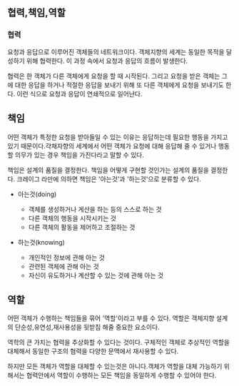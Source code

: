 ## **협력,책임,역할**

### **협력**

요청과 응답으로 이루어진 객체들의 네트워크이다. 객체지향의 세계는 동일한 목적을 달성하기 위해 협력한다. 이 과정 속에서 요청과 응답의 흐름이 발생한다.

협력은 한 객체가 다른 객체에게 요청을 할 때 시작된다. 그리고 요청을 받은 객체는 그에 대한 응답을 하거나 적절한 응답을 보내기 위해 또 다른  객체에게 요청을 보내기도 한다. 이런 식으로 요청과 응답이 연쇄적으로 일어난다.

## **책임**

어떤 객체가 특정한 요청을 받아들일 수 있는 이유는 응답하는데 필요한 행동을 가지고 있기 때문이다.갹채자향의 세계에서 어떤 객체가 요청에 대해 응답해 줄 수 있거나 행동할 의무가 있는 경우 책임을 가진다라고 말할 수 있다.

책임은 설계의 품질을 결정한다. 책임을 어떻게 구현할 것인가는 설계의 품질을 결정한다. 크레이그 라만에 의하면 책임은 '아는것'과 '하는것'으로 분류할 수 있다.

- 아는것(doing)
  - 객체를 생성하거나 게산을 하는 등의 스스로 하는 것
  - 다른 객체의 행동을 시작시키는 것
  - 다른 객체의 활동을 제어하고 조절하는 것

- 하는것(knowing)
  - 개인적인 정보에 관해 아는 것
  - 관련된 객체에 관해 아는 것
  - 자신이 유도하거나 계산할 수 있는 것에 관해 아는 것


## **역할**

어떤 객체가 수행하는  책임들을 묶어 '역할'이라고 부를 수 있다. 역할은 객체지향 설계의 단순성,유연성,재사용성을 뒷받침 해줄 중요한 요소이다.

역학의 큰 가치는 협력을 추상화할 수 있다는 것이다. 구체적인 객체로 추상적인 역할을 대체해서 동일한 구조의 협력을 다양한 문맥에서 재사용할 수 있다.

하지만 모든 객체가 역할을 대체할 수 있는것은 아니다.객체가 역할을 대체 가능하기 위해서는 협력안에서 역할이 수행하는 모든 책임을 동일하게 수행할 수 있어야 한다.